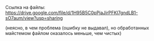 
Ссылка на файлы:  
https://drive.google.com/file/d/1H95B5C0pPjaJirPFKI7gndLB1-sO7aum/view?usp=sharing

(неясно, в чем проблема (ошибку не выдавал), но обработанных майстемом файлом оказалось меньше, чем чистых)
